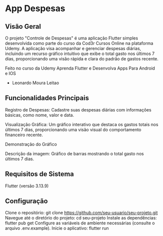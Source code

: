 # App Despesas
## Visão Geral
O projeto "Controle de Despesas" é uma aplicação Flutter simples desenvolvida como parte do curso da Cod3r Cursos Online na plataforma Udemy. A aplicação visa acompanhar e gerenciar despesas diárias, incluindo um recurso gráfico intuitivo que exibe o total gasto nos últimos 7 dias, proporcionando uma visão rápida e clara do padrão de gastos recente.

Feito no curso da Udemy Aprenda Flutter e Desenvolva Apps Para Android e IOS
 - Leonardo Moura Leitao

## Funcionalidades Principais
Registro de Despesas: Cadastre suas despesas diárias com informações básicas, como nome, valor e data.

Visualização Gráfica: Um gráfico interativo que destaca os gastos totais nos últimos 7 dias, proporcionando uma visão visual do comportamento financeiro recente.

Demonstração do Gráfico

Descrição da imagem: Gráfico de barras mostrando o total gasto nos últimos 7 dias.

## Requisitos de Sistema
Flutter (versão 3.13.9)

## Configuração
Clone o repositório: git clone https://github.com/seu-usuario/seu-projeto.git
Navegue até o diretório do projeto: cd seu-projeto
Instale as dependências: flutter pub get
Configure as variáveis de ambiente necessárias (consulte o arquivo .env.example).
Inicie o aplicativo: flutter run
